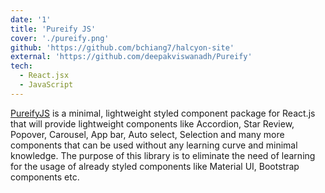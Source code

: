 ```yaml
---
date: '1'
title: 'Pureify JS'
cover: './pureify.png'
github: 'https://github.com/bchiang7/halcyon-site'
external: 'https://github.com/deepakviswanadh/Pureify'
tech:
  - React.jsx
  - JavaScript
---
```


[PureifyJS](https://github.com/deepakviswanadh/Pureify) is a minimal, lightweight styled component package for React.js that will provide lightweight components like Accordion, Star Review, Popover, Carousel, App bar, Auto select, Selection and many more components that can be used without any learning curve and minimal knowledge. The purpose of this library is to eliminate the need of learning for the usage of already styled components like Material UI, Bootstrap components etc.

